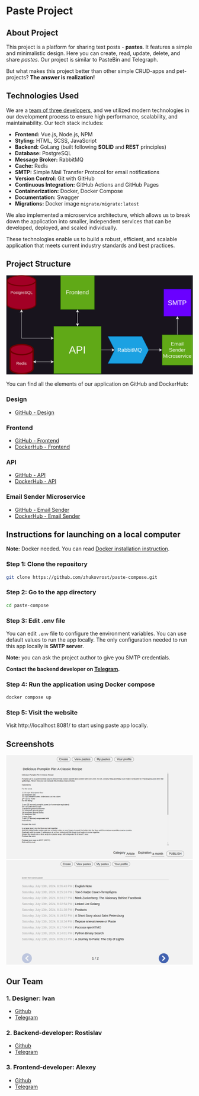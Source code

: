 # Paste Project

## About Project

This project is a platform for sharing text posts - **pastes**. It features a simple and minimalistic design. Here you can create, read, update, delete, and share _pastes_. Our project is similar to PasteBin and Telegraph.

But what makes this project better than other simple CRUD-apps and pet-projects? **The answer is realization!**

## Technologies Used

We are a [team of three developers](#our-team), and we utilized modern technologies in our development process to ensure high performance, scalability, and maintainability. Our tech stack includes:

- **Frontend:** Vue.js, Node.js, NPM
- **Styling:** HTML, SCSS, JavaScript
- **Backend:** GoLang (built following **SOLID** and **REST** principles)
- **Database:** PostgreSQL
- **Message Broker:** RabbitMQ
- **Cache:** Redis
- **SMTP:** Simple Mail Transfer Protocol for email notifications
- **Version Control:** Git with GitHub
- **Continuous Integration:** GitHub Actions and GitHub Pages
- **Containerization:** Docker, Docker Compose
- **Documentation:** Swagger
- **Migrations:** Docker image `migrate/migrate:latest`

We also implemented a microservice architecture, which allows us to break down the application into smaller, independent services that can be developed, deployed, and scaled individually.

These technologies enable us to build a robust, efficient, and scalable application that meets current industry standards and best practices.

## Project Structure

![Project Structure](img/paste.svg)

You can find all the elements of our application on GitHub and DockerHub:

### Design

- [GitHub - Design](https://github.com/ivanbarbashin/Paste)

### Frontend

- [GitHub - Frontend](https://github.com/Alex2aA/vue-cli-pasteapi-client)
- [DockerHub - Frontend](https://hub.docker.com/r/instead666/vue-cli-pasteapi-client)

### API

- [GitHub - API](https://github.com/zhukovrost/pasteAPI/)
- [DockerHub - API](https://hub.docker.com/r/zhukovrost/pasteapi)

### Email Sender Microservice

- [GitHub - Email Sender](https://github.com/zhukovrost/pasteAPI-email-sender)
- [DockerHub - Email Sender](https://hub.docker.com/r/zhukovrost/pasteapi-email-sender)

## Instructions for launching on a local computer

**Note:** Docker needed. You can read [Docker installation instruction](https://docs.docker.com/get-docker/).

### Step 1: Clone the repository

```sh
git clone https://github.com/zhukovrost/paste-compose.git
```

### Step 2: Go to the app directory

```sh
cd paste-compose
```

### Step 3: Edit .env file

You can edit `.env` file to configure the environment variables.
You can use default values to run the app locally. 
The only configuration needed to run this app locally is **SMTP server**.

**Note:** you can ask the project author to give you SMTP credentials.

**Contact the backend developer on [Telegram](https://t.me/slav_EEik).**

### Step 4: Run the application using Docker compose

```sh
docker compose up
```

### Step 5: Visit the website

Visit http://localhost:8081/ to start using paste app locally.

## Screenshots

<img src="img/create_paste.png" alt="Paste creation" width="800">
<img src="img/pastes_list.png" alt="Pastes list" width="800">

## Our Team

### 1. Designer: Ivan
- [Github](https://github.com/ivanbarbashin)
- [Telegram](https://t.me/ibarbashin)

### 2. Backend-developer: Rostislav
- [Github](https://github.com/zhukovrost)
- [Telegram](https://t.me/slav_EEik)

### 3. Frontend-developer: Alexey
- [Github](https://github.com/Alex2aA)
- [Telegram](https://t.me/CallMEdaSHINEEEE)